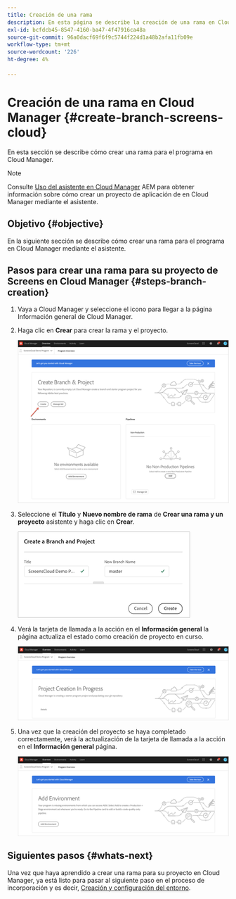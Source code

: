 ```yaml
---
title: Creación de una rama
description: En esta página se describe la creación de una rama en Cloud Manager para Pantallas as a Cloud Service.
exl-id: bcfdcb45-8547-4160-ba47-4f47916ca48a
source-git-commit: 96a0dacf69f6f9c5744f224d1a48b2afa11fb09e
workflow-type: tm+mt
source-wordcount: '226'
ht-degree: 4%

---
```


# Creación de una rama en Cloud Manager {#create-branch-screens-cloud}

En esta sección se describe cómo crear una rama para el programa en Cloud Manager.

>[!NOTE]
>Consulte [Uso del asistente en Cloud Manager](https://experienceleague.adobe.com/docs/experience-manager-cloud-service/onboarding/getting-access/create-application-project/using-the-wizard.html?lang=en) AEM para obtener información sobre cómo crear un proyecto de aplicación de en Cloud Manager mediante el asistente.

## Objetivo {#objective}

En la siguiente sección se describe cómo crear una rama para el programa en Cloud Manager mediante el asistente.

## Pasos para crear una rama para su proyecto de Screens en Cloud Manager {#steps-branch-creation}

1. Vaya a Cloud Manager y seleccione el icono para llegar a la página Información general de Cloud Manager.

1. Haga clic en **Crear** para crear la rama y el proyecto.

   ![imagen](/help/screens-cloud/assets/onboarding/create-branch1.png)

1. Seleccione el **Título** y **Nuevo nombre de rama** de **Crear una rama y un proyecto** asistente y haga clic en **Crear**.

   ![imagen](/help/screens-cloud/assets/onboarding/create-branch2.png)

1. Verá la tarjeta de llamada a la acción en el **Información general** la página actualiza el estado como creación de proyecto en curso.

   ![imagen](/help/screens-cloud/assets/onboarding/create-branch3.png)

1. Una vez que la creación del proyecto se haya completado correctamente, verá la actualización de la tarjeta de llamada a la acción en el **Información general** página.

   ![imagen](/help/screens-cloud/assets/onboarding/create-branch4.png)

## Siguientes pasos {#whats-next}

Una vez que haya aprendido a crear una rama para su proyecto en Cloud Manager, ya está listo para pasar al siguiente paso en el proceso de incorporación y es decir, [Creación y configuración del entorno](/help/screens-cloud/onboarding-screens-cloud/creating-an-environment.md).
